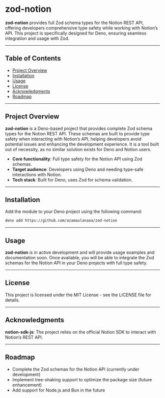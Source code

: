 # zod-notion

**zod-notion** provides full Zod schema types for the Notion REST API, offering
developers comprehensive type safety while working with Notion’s API. This
project is specifically designed for Deno, ensuring seamless integration and
usage with Zod.

---

## Table of Contents

- [Project Overview](#project-overview)
- [Installation](#installation)
- [Usage](#usage)
- [License](#license)
- [Acknowledgments](#acknowledgments)
- [Roadmap](#roadmap)

---

## Project Overview

**zod-notion** is a Deno-based project that provides complete Zod schema types
for the Notion REST API. These schemas are built to provide type safety when
interacting with Notion’s API, helping developers avoid potential issues and
enhancing the development experience. It is a tool built out of necessity, as no
similar solution exists for Deno and Notion users.

- **Core functionality**: Full type safety for the Notion API using Zod schemas.
- **Target audience**: Developers using Deno and needing type-safe interactions
  with Notion.
- **Tech stack**: Built for Deno, uses Zod for schema validation.

---

## Installation

Add the module to your Deno project using the following command:

```bash
deno add https://github.com/azamaulanaaa/zod-notion
```

---

## Usage

**zod-notion** is in active development and will provide usage examples and
documentation soon. Once available, you will be able to integrate the Zod
schemas for the Notion API in your Deno projects with full type safety.

---

## License

This project is licensed under the MIT License - see the LICENSE file for
details.

---

## Acknowledgments

**notion-sdk-js**: The project relies on the official Notion SDK to interact
with Notion’s REST API.

---

## Roadmap

- Complete the Zod schemas for the Notion API (currently under development)
- Implement tree-shaking support to optimize the package size (future
  enhancement)
- Add support for Node.js and Bun in the future

